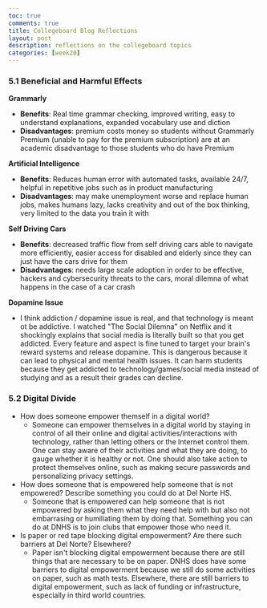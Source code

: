 ```yaml
---
toc: true
comments: true
title: Collegeboard Blog Reflections
layout: post
description: reflections on the collegeboard topics
categories: [week20]
---
```


### 5.1 Beneficial and Harmful Effects

**Grammarly**
- __Benefits__: Real time grammar checking, improved writing, easy to understand explanations, expanded vocabulary use and diction
- __Disadvantages__: premium costs money so students without Grammarly Premium (unable to pay for the premium subscription) are at an academic disadvantage to those students who do have Premium

**Artificial Intelligence**
- __Benefits__: Reduces human error with automated tasks, available 24/7, helpful in repetitive jobs such as in product manufacturing
- __Disadvantages__: may make unemployment worse and replace human jobs, makes humans lazy, lacks creativity and out of the box thinking, very limited to the data you train it with

**Self Driving Cars**
- __Benefits__: decreased traffic flow from self driving cars able to navigate more efficiently, easier access for disabled and elderly since they can just have the cars drive for them
- __Disadvantages__: needs large scale adoption in order to be effective, hackers and cybersecurity threats to the cars, moral dilemna of what happens in the case of a car crash

**Dopamine Issue**
- I think addiction / dopamine issue is real, and that technology is meant ot be addictive. I watched "The Social Dilemna" on Netflix and it shockingly explains that social media is literally built so that you get addicted. Every feature and aspect is fine tuned to target your brain's reward systems and release dopamine. This is dangerous because it can lead to physical and mental health issues. It can harm students because they get addicted to technology/games/social media instead of studying and as a result their grades can decline.

### 5.2 Digital Divide
- How does someone empower themself in a digital world?
    - Someone can empower themselves in a digital world by staying in control of all their online and digital activities/interactions with technology, rather than letting others or the Internet control them. One can stay aware of their activities and what they are doing, to gauge whether it is healthy or not. One should also take action to protect themselves online, such as making secure passwords and personalizing privacy settings.
- How does someone that is empowered help someone that is not empowered? Describe something you could do at Del Norte HS.
    - Someone that is empowered can help someone that is not empowered by asking them what they need help with but also not embarrasing or humiliating them by doing that. Something you can do at DNHS is to join clubs that empower those who need it.
- Is paper or red tape blocking digital empowerment? Are there such barriers at Del Norte? Elsewhere?
    - Paper isn't blocking digital empowerment because there are still things that are necessary to be on paper. DNHS does have some barriers to digital empowerment because we still do some activities on paper, such as math tests. Elsewhere, there are still barriers to digital empowerment, such as lack of funding or infrastructure, especially in third world countries.
